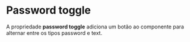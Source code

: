 # Password toggle

A propriedade **password toggle** adiciona um botão ao componente para alternar entre os tipos password e text.